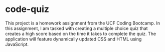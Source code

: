 # code-quiz
This project is a homework assignment from the UCF Coding Bootcamp. In this assignment, I am tasked with creating a multiple choice quiz that creates a high score based on the time it takes to complete the quiz. The application will feature dynamically updated CSS and HTML using JavaScript.
